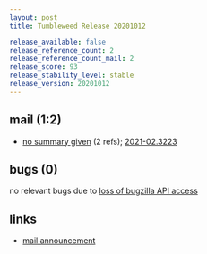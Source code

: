 ```yaml
---
layout: post
title: Tumbleweed Release 20201012

release_available: false
release_reference_count: 2
release_reference_count_mail: 2
release_score: 93
release_stability_level: stable
release_version: 20201012
---
```


## mail (1:2)

- [no summary given](https://github.com/boombatower/tumbleweed-review/issues/10) (2 refs); [2021-02.3223](https://github.com/boombatower/tumbleweed-review/issues/10)

## bugs (0)

<!--more-->

no relevant bugs due to [loss of bugzilla API access](https://bugzilla.opensuse.org/show_bug.cgi?id=1157722)



## links

- [mail announcement](https://github.com/boombatower/tumbleweed-review/issues/10)
